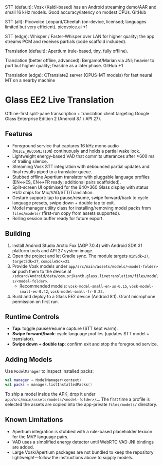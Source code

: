 STT (default): Vosk (Kaldi-based) has an Android streaming demo/AAR and small 16 kHz models. Good accuracy/latency on modest CPUs.
GitHub

STT (alt): Picovoice Leopard/Cheetah (on-device, licensed; languages limited but very efficient).
picovoice.ai
+1

STT (edge): Whisper / Faster-Whisper over LAN for higher quality; the app streams PCM and receives partials (code scaffold included).

Translation (default): Apertium (rule-based, tiny, fully offline).

Translation (better offline, advanced): Bergamot/Marian via JNI; heavier to port but higher quality; feasible as a later phase.
GitHub
+1

Translation (edge): CTranslate2 server (OPUS-MT models) for fast neural MT on a nearby machine
# Glass EE2 Live Translation

Offline-first split-pane transcription + translation client targeting Google Glass Enterprise Edition 2 (Android 8.1 / API 27).

## Features

- Foreground service that captures 16 kHz mono audio (`VOICE_RECOGNITION`) continuously and holds a partial wake lock.
- Lightweight energy-based VAD that commits utterances after ≈600 ms of trailing silence.
- Streaming Vosk STT integration with debounced partial updates and final results piped to a translator queue.
- Stubbed offline Apertium translator with pluggable language profiles (EN↔ES, EN↔FR ready; additional pairs scaffolded).
- Split-screen UI optimised for the 640×360 Glass display with status HUD chips for Mic/VAD/STT/Translation.
- Gesture support: tap to pause/resume, swipe forward/back to cycle language presets, swipe down + double tap to exit.
- Model manager utility class for installing/removing model packs from `files/models/` (first-run copy from assets supported).
- Rolling session buffer ready for future export.

## Building

1. Install Android Studio Arctic Fox (AGP 7.0.4) with Android SDK 31 platform tools and API 27 system image.
2. Open the project and let Gradle sync. The module targets `minSdk=27`, `targetSdk=27`, `compileSdk=31`.
3. Provide Vosk models under `app/src/main/assets/models/<model-folder>` **or** push them to the device at
   `/sdcard/Android/data/com.srikanth.glass.livetranslation/files/models/<model-folder>`.
   - Recommended models: `vosk-model-small-en-us-0.15`, `vosk-model-small-es-0.42`, `vosk-model-small-fr-0.22`.
4. Build and deploy to a Glass EE2 device (Android 8.1). Grant microphone permission on first run.

## Runtime Controls

- **Tap**: toggle pause/resume capture (STT kept warm).
- **Swipe forward/back**: cycle language profiles (updates STT model + translator).
- **Swipe down + double tap**: confirm exit and stop the foreground service.

## Adding Models

Use `ModelManager` to inspect installed packs:

```kotlin
val manager = ModelManager(context)
val packs = manager.listInstalledPacks()
```

To ship a model inside the APK, drop it under `app/src/main/assets/models/<model-folder>/…`. The first time a profile is
selected the assets are copied into the app-private `files/models/` directory.

## Known Limitations

- Apertium integration is stubbed with a rule-based placeholder lexicon for the MVP language pairs.
- VAD uses a simplified energy detector until WebRTC VAD JNI bindings are added.
- Large Vosk/Apertium packages are not bundled to keep the repository lightweight—follow the instructions above to supply models.

